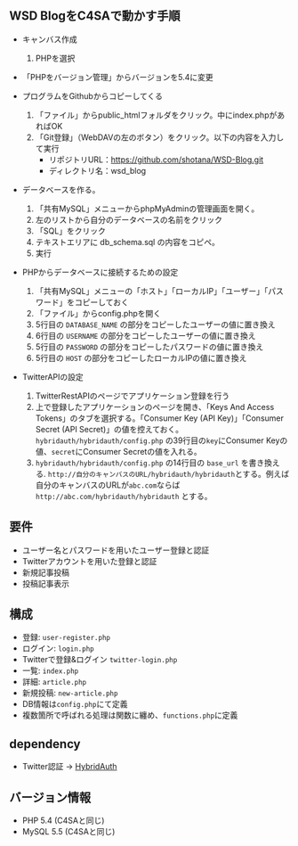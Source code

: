 ## WSD BlogをC4SAで動かす手順
- キャンバス作成
    1. PHPを選択

- 「PHPをバージョン管理」からバージョンを5.4に変更
- プログラムをGithubからコピーしてくる
    1. 「ファイル」からpublic_htmlフォルダをクリック。中にindex.phpがあればOK
    1. 「Git登録」（WebDAVの左のボタン）をクリック。以下の内容を入力して実行
        - リポジトリURL：https://github.com/shotana/WSD-Blog.git
        - ディレクトリ名：wsd_blog
- データベースを作る。
    1. 「共有MySQL」メニューからphpMyAdminの管理画面を開く。
    1. 左のリストから自分のデータベースの名前をクリック
    1. 「SQL」をクリック
    1. テキストエリアに db_schema.sql の内容をコピペ。
    1. 実行
- PHPからデータベースに接続するための設定
    1. 「共有MySQL」メニューの「ホスト」「ローカルIP」「ユーザー」「パスワード」をコピーしておく
    1. 「ファイル」からconfig.phpを開く
    1.  5行目の `DATABASE_NAME` の部分をコピーしたユーザーの値に置き換え
    1.  6行目の `USERNAME` の部分をコピーしたユーザーの値に置き換え
    1.  5行目の `PASSWORD` の部分をコピーしたパスワードの値に置き換え
    1.  5行目の `HOST` の部分をコピーしたローカルIPの値に置き換え

- TwitterAPIの設定
    1. TwitterRestAPIのページでアプリケーション登録を行う
    1. 上で登録したアプリケーションのページを開き、「Keys And Access Tokens」のタブを選択する。「Consumer Key (API Key)」「Consumer Secret (API Secret)」の値を控えておく。`hybridauth/hybridauth/config.php`  の39行目の`key`にConsumer Keyの値、`secret`にConsumer Secretの値を入れる。
    1. `hybridauth/hybridauth/config.php` の14行目の `base_url` を書き換える. `http://自分のキャンバスのURL/hybridauth/hybridauth`とする。例えば自分のキャンバスのURLが`abc.com`ならば `http://abc.com/hybridauth/hybridauth` とする。

## 要件
- ユーザー名とパスワードを用いたユーザー登録と認証
- Twitterアカウントを用いた登録と認証
- 新規記事投稿
- 投稿記事表示

## 構成
- 登録: `user-register.php  `
- ログイン: `login.php`   
- Twitterで登録&ログイン `twitter-login.php`
- 一覧: `index.php`
- 詳細: `article.php`
- 新規投稿: `new-article.php`
- DB情報は`config.php`にて定義
- 複数箇所で呼ばれる処理は関数に纏め、`functions.php`に定義

## dependency
- Twitter認証 -> [HybridAuth](http://hybridauth.sourceforge.net/)

## バージョン情報
- PHP 5.4 (C4SAと同じ)
- MySQL 5.5 (C4SAと同じ)
